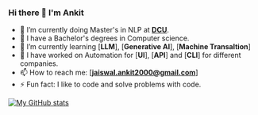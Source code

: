 ### Hi there 👋  I'm Ankit

<!--
**ankit0305/ankit0305** is a ✨ _special_ ✨ repository because its `README.md` (this file) appears on your GitHub profile.

Here are some ideas to get you started:

- 🔭 I’m currently working on ...
- 🌱 I’m currently learning ...
- 👯 I’m looking to collaborate on ...
- 🤔 I’m looking for help with ...
- 💬 Ask me about ...
- 📫 How to reach me: ...
- 😄 Pronouns: ...
- ⚡ Fun fact: ...
-->

- 🔭 I’m currently doing Master's in NLP at [**DCU**](https://www.dcu.ie/).
- 📜 I have a Bachelor's degrees in Computer science.
- 🌱 I’m currently learning [**LLM**], [**Generative AI**], [**Machine Transaltion**]
- 👯 I have worked on Automation for [**UI**], [**API**] and [**CLI**] for different companies.
- 📫 How to reach me: [**jaiswal.ankit2000@gmail.com**]
- ⚡ Fun fact: I like to code and solve problems with code.


[![My GitHub stats](https://github-readme-stats.vercel.app/api?username=ankit0305&count_private=true&show_icons=true&theme=radical)](https://github.com/anuraghazra/github-readme-stats)